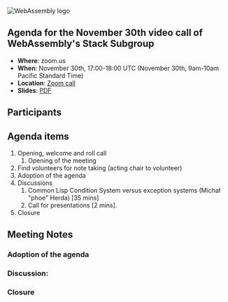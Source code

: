 ![WebAssembly logo](/images/WebAssembly.png)

## Agenda for the November 30th video call of WebAssembly's Stack Subgroup

- **Where**: zoom.us
- **When**: November 30th, 17:00-18:00 UTC (November 30th, 9am-10am Pacific Standard Time)
- **Location**: [Zoom call](https://zoom.us/j/91846860726?pwd=NVVNVmpvRVVFQkZTVzZ1dTFEcXgrdz09)
- **Slides**: [PDF](presentations/2020-11-30-herda-control-flow-in-common-lisp.pdf)

## Participants



## Agenda items

1. Opening, welcome and roll call
    1. Opening of the meeting
1. Find volunteers for note taking (acting chair to volunteer)
1. Adoption of the agenda
1. Discussions
   1. Common Lisp Condition System versus exception systems (Michał "phoe" Herda) [35 mins]
   1. Call for presentations [2 mins].
1. Closure

## Meeting Notes

### Adoption of the agenda

### Discussion:


### Closure
